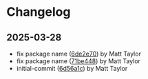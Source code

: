 # Changelog


## 2025-03-28
- fix package name ([6de2e70](https://github.com/mjt-engine/image/commit/6de2e7000a04b3157edcc09f72fdc565a14cef99)) by Matt Taylor
- fix package name ([71be448](https://github.com/mjt-engine/image/commit/71be4488281cee776e0d3bc10e5910245e7af147)) by Matt Taylor
- initial-commit ([6d56a1c](https://github.com/mjt-engine/image/commit/6d56a1c00ec4a4c66ad23e6766f74034c3636e4b)) by Matt Taylor
